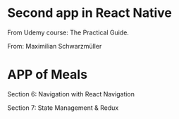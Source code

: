 # Second app in React Native

From Udemy course: The Practical Guide.

From: Maximilian Schwarzmüller

# APP of Meals

Section 6: Navigation with React Navigation

Section 7: State Management & Redux
